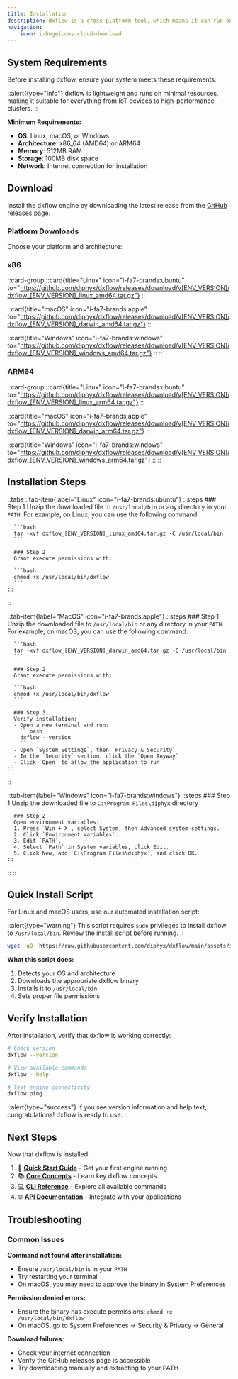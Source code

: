 ```yaml
---
title: Installation
description: dxflow is a cross-platform tool, which means it can run on any operating system, such as Linux, macOS, and Windows. It is designed to be easy to install and use, with a simple command-line interface (CLI) and a web-based user interface (UI).
navigation:
    icon: i-hugeicons:cloud-download
---
```



## System Requirements

Before installing dxflow, ensure your system meets these requirements:

::alert{type="info"}
dxflow is lightweight and runs on minimal resources, making it suitable for everything from IoT devices to high-performance clusters.
::

**Minimum Requirements:**
- **OS**: Linux, macOS, or Windows
- **Architecture**: x86_64 (AMD64) or ARM64
- **Memory**: 512MB RAM
- **Storage**: 100MB disk space
- **Network**: Internet connection for installation

## Download

Install the dxflow engine by downloading the latest release from the [GitHub releases page](https://github.com/diphyx/dxflow/releases).

### Platform Downloads

Choose your platform and architecture:

### x86

::card-group
  ::card{title="Linux" icon="i-fa7-brands:ubuntu" to="https://github.com/diphyx/dxflow/releases/download/v[ENV_VERSION]/dxflow_[ENV_VERSION]_linux_amd64.tar.gz"}
  ::

  ::card{title="macOS" icon="i-fa7-brands:apple" to="https://github.com/diphyx/dxflow/releases/download/v[ENV_VERSION]/dxflow_[ENV_VERSION]_darwin_amd64.tar.gz"}
  ::

  ::card{title="Windows" icon="i-fa7-brands:windows" to="https://github.com/diphyx/dxflow/releases/download/v[ENV_VERSION]/dxflow_[ENV_VERSION]_windows_amd64.tar.gz"}
  ::
::

### ARM64

::card-group
  ::card{title="Linux" icon="i-fa7-brands:ubuntu" to="https://github.com/diphyx/dxflow/releases/download/v[ENV_VERSION]/dxflow_[ENV_VERSION]_linux_arm64.tar.gz"}
  ::

  ::card{title="macOS" icon="i-fa7-brands:apple" to="https://github.com/diphyx/dxflow/releases/download/v[ENV_VERSION]/dxflow_[ENV_VERSION]_darwin_arm64.tar.gz"}
  ::

  ::card{title="Windows" icon="i-fa7-brands:windows" to="https://github.com/diphyx/dxflow/releases/download/v[ENV_VERSION]/dxflow_[ENV_VERSION]_windows_arm64.tar.gz"}
  ::
::

## Installation Steps

::tabs
  ::tab-item{label="Linux" icon="i-fa7-brands:ubuntu"}
    ::steps
      ### Step 1
      Unzip the downloaded file to `/usr/local/bin` or any directory in your `PATH`. For example, on Linux, you can use the following command:

      ```bash
      tar -xvf dxflow_[ENV_VERSION]_linux_amd64.tar.gz -C /usr/local/bin
      ```

      ### Step 2
      Grant execute permissions with:

      ```bash
      chmod +x /usr/local/bin/dxflow
      ```
    ::
  ::

  ::tab-item{label="MacOS" icon="i-fa7-brands:apple"}
    ::steps
      ### Step 1
      Unzip the downloaded file to `/usr/local/bin` or any directory in your `PATH`. For example, on macOS, you can use the following command:

      ```bash
      tar -xvf dxflow_[ENV_VERSION]_darwin_amd64.tar.gz -C /usr/local/bin
      ```

      ### Step 2
      Grant execute permissions with:

      ```bash
      chmod +x /usr/local/bin/dxflow
      ```

      ### Step 3
      Verify installation:
      - Open a new terminal and run:
        ```bash
        dxflow --version
        ```
      - Open `System Settings`, then `Privacy & Security`
      - In the `Security` section, click the `Open Anyway`
      - Click `Open` to allow the application to run
    ::
  ::

  ::tab-item{label="Windows" icon="i-fa7-brands:windows"}
    ::steps
      ### Step 1
      Unzip the downloaded file to `C:\Program Files\diphyx` directory

      ### Step 2
      Open environment variables:
      1. Press `Win + X`, select System, then Advanced system settings.
      2. Click `Environment Variables`.
      3. Edit `PATH`.
      4. Select `Path` in System variables, click Edit.
      5. Click New, add `C:\Program Files\diphyx`, and click OK.
    ::
  ::
::

## Quick Install Script

For Linux and macOS users, use our automated installation script:

::alert{type="warning"}
This script requires `sudo` privileges to install dxflow to `/usr/local/bin`. Review the [install script](https://raw.githubusercontent.com/diphyx/dxflow/main/assets/install.sh) before running.
::

```bash
wget -qO- https://raw.githubusercontent.com/diphyx/dxflow/main/assets/install.sh | sudo bash
```

**What this script does:**
1. Detects your OS and architecture
2. Downloads the appropriate dxflow binary
3. Installs it to `/usr/local/bin`
4. Sets proper file permissions

## Verify Installation

After installation, verify that dxflow is working correctly:

```bash
# Check version
dxflow --version

# View available commands
dxflow --help

# Test engine connectivity
dxflow ping
```

::alert{type="success"}
If you see version information and help text, congratulations! dxflow is ready to use.
::

## Next Steps

Now that dxflow is installed:

1. 🚀 **[Quick Start Guide](/docs/getting-started/quick-start)** - Get your first engine running
2. 📚 **[Core Concepts](/docs/getting-started/concepts)** - Learn key dxflow concepts
3. 💻 **[CLI Reference](/docs/cli)** - Explore all available commands
4. 🌐 **[API Documentation](/docs/api)** - Integrate with your applications

## Troubleshooting

### Common Issues

**Command not found after installation:**
- Ensure `/usr/local/bin` is in your `PATH`
- Try restarting your terminal
- On macOS, you may need to approve the binary in System Preferences

**Permission denied errors:**
- Ensure the binary has execute permissions: `chmod +x /usr/local/bin/dxflow`
- On macOS, go to System Preferences → Security & Privacy → General

**Download failures:**
- Check your internet connection
- Verify the GitHub releases page is accessible
- Try downloading manually and extracting to your PATH
